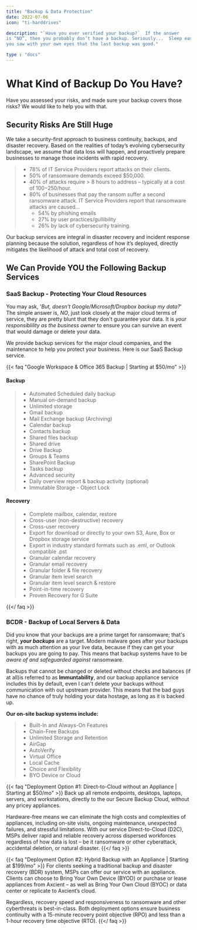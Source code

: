 ```yaml
---
title: "Backup & Data Protection"
date: 2022-07-06
icon: "ti-harddrives"

description: "`Have you ever verified your backup?`  If the answer
is “NO”, then you probably don’t have a backup. Seriously...  Sleep easy, knowing
you saw with your own eyes that the last backup was good."

type : "docs"
---
```

# What Kind of Backup Do You Have?

 Have you assessed your risks, and made sure your backup covers those risks? We would like to help you with that.

## Security Risks Are Still Huge

We take a security-first approach to business continuity, backups, and disaster recovery. Based on the realities of today’s evolving cybersecurity landscape, we assume that data loss will happen, and proactively prepare businesses to manage those incidents with rapid recovery.

> - 78% of IT Service Providers report attacks on their clients.
> - 50% of ransomware demands exceed $50,000.
> - 40% of attacks require > 8 hours to address – typically at a cost of $100-$250/hour.
> - 80% of businesses that pay the ransom suffer a second ransomware attack.
>   IT Service Providers report that ransomware attacks are caused...
>	  - 54% by phishing emails
>	  - 27% by user practices/gullibility
>	  - 26% by lack of cybersecurity training.

Our backup services are integral in disaster recovery and incident response planning because the solution, regardless of how it’s deployed, directly mitigates the likelihood of attack and total cost of recovery.



## We Can Provide YOU the Following Backup Services

### SaaS Backup - Protecting Your Cloud Resources

You may ask, '*But, doesn't Google/Microsoft/Dropbox backup my data?*' The simple answer is, *NO*, just look closely at the major cloud terms of service, they are pretty blunt that they don't guarantee your data. It is *your responsiblility as the business owner* to ensure you can survive an event that would damage or delete your data.

We provide backup services for the major cloud companies, and the maintenance to help you protect your business. Here is our SaaS Backup service.

{{< faq "Google Workspace & Office 365 Backup | Starting at $50/mo" >}}

#### Backup

>	- Automated Scheduled daily backup
>	- Manual on-demand backup
>	- Unlimited storage
>	- Gmail backup
>	- Mail Exchange backup (Archiving)
>	- Calendar backup
>	- Contacts backup
>	- Shared files backup
>	- Shared drive
>	- Drive Backup
>	- Groups & Teams
>	- SharePoint Backup
>	- Tasks backup
>	- Advanced security
>	- Daily overview report & backup activity (optional)
>	- Immutable Storage - Object Lock

#### Recovery

>	- Complete mailbox, calendar, restore
>	- Cross-user (non-destructive) recovery
>	- Cross-user recovery
>	- Export for download or directly to your own S3, Aure, Box or Dropbox storage service
>	- Export in industry standard formats such as .eml, or Outlook compatible .pst
>	- Granular calendar recovery
>	- Granular email recovery
>	- Granular folder & file recovery
>	- Granular item level search
>	- Granular item level search & restore
>	- Point-in-time recovery
>	- Proven Recovery for G Suite

{{</ faq >}}

### BCDR - Backup of Local Servers & Data

Did you know that your backups are a prime target for ransomware; that's right, _**your backups**_ are a target. Modern malware goes after your backups with as much attention as your live data, because if they can get your backups you are going to pay. This means that backup systems have to be *aware of and safeguarded against* ransomware.


Backups that cannot be changed or deleted without checks and balances (if at all)is referred to as **Immuntability**, and our backup appliance service includes this by default, even I can't delete your backups without communication with out upstream provider. This means that the bad guys have no chance of truly holding your data hostage, as long as it is backed up.

**Our on-site backup systems include:**

> - Built-In and Always-On Features
> - Chain-Free Backups
> - Unlimited Storage and Retention
> - AirGap
> - AutoVerify
> - Virtual Office
> - Local Cache
> - Choice and Flexibility
> - BYO Device or Cloud

{{< faq "Deployment Option #1: Direct-to-Cloud without an Appliance | Starting at $50/mo" >}}
Back up all remote endpoints, desktops, laptops, servers, and workstations, directly to the our Secure Backup Cloud, without any pricey appliances.

Hardware-free means we can eliminate the high costs and complexities of appliances, including on-site visits, ongoing maintenance, unexpected failures, and stressful limitations. With our service Direct-to-Cloud (D2C), MSPs deliver rapid and reliable recovery across dispersed workforces regardless of how data is lost – be it ransomware or other cyberattack, accidental deletion, or natural disaster.
{{</ faq >}}

{{< faq "Deployment Option #2: Hybrid Backup with an Appliance | Starting at $199/mo" >}}
For clients seeking a traditional backup and disaster recovery (BDR) system, MSPs can offer our service with an appliance. Clients can choose to Bring Your Own Device (BYOD) or purchase or lease appliances from Axcient – as well as Bring Your Own Cloud (BYOC) or data center or replicate to Axcient’s cloud.

Regardless, recovery speed and responsiveness to ransomware and other cyberthreats is best-in-class. Both deployment options ensure business continuity with a 15-minute recovery point objective (RPO) and less than a 1-hour recovery time objective (RTO).
{{</ faq >}}
